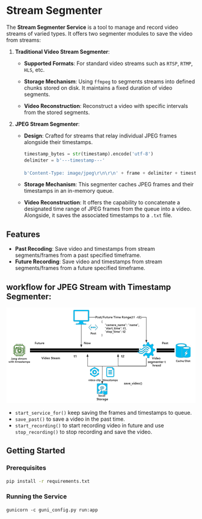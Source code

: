 # Stream Segmenter



The **Stream Segmenter Service** is a tool to manage and record video streams of varied types. It offers two segmenter modules to save the video from streams:

1. **Traditional Video Stream Segmenter**:

   - **Supported Formats**: For standard video streams such as `RTSP`, `RTMP`, `HLS`, etc.

   - **Storage Mechanism**: Using `ffmpeg` to segments streams into defined chunks stored on disk. It maintains a fixed duration of video segments.

   - **Video Reconstruction**: Reconstruct a video with specific intervals from the stored segments.

     

2. **JPEG Stream Segmenter**:

   - **Design**: Crafted for streams that relay individual JPEG frames alongside their timestamps.

     ``` python
     timestamp_bytes = str(timestamp).encode('utf-8')
     delimiter = b'---timestamp---'
     
     b'Content-Type: image/jpeg\r\n\r\n' + frame + delimiter + timestamp_bytes + b'\r\n--frame\r\n'
     ```

     

   - **Storage Mechanism**: This segmenter caches JPEG frames and their timestamps in an in-memory queue. 

   - **Video Reconstruction**: It offers the capability to concatenate a designated time range of JPEG frames from the queue into a video. Alongside, it saves the associated timestamps to a `.txt` file.

## Features

- **Past Recoding**: Save video and timestamps from stream segments/frames from a past specified timeframe.
- **Future Recording**: Save video and timestamps from stream segments/frames from a future specified timeframe.

## workflow for **JPEG Stream with Timestamp Segmenter:**

<img src="/resources/imgs/video_stream_segmenter.png" style="zoom: 80%;" />

- `start_service_for()` keep saving the frames and timestamps to queue.
- `save_past()` to save a video in the past time.
- `start_recording()` to start recording video in future and use `stop_recording()` to stop recording and save the video.

## Getting Started

### Prerequisites

```bash
pip install -r requirements.txt
```

### Running the Service

```shell
gunicorn -c guni_config.py run:app
```



